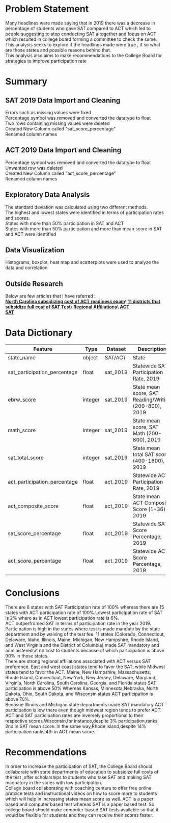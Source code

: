 # **Problem Statement**

Many headlines were made saying that in 2019 there was a decrease in percentage of students who gave SAT compared to ACT which led to people suggesting to stop conducting SAT altogether and focus on ACT which resulted in college board forming a committee to check the same.\
This analysis seeks to explore if the headlines made were true , if so what are those states and possible  reasons behind that.\
This analysis also aims  to make recommendations to the College Board for strategies to improve participation rate

# **Summary**

## SAT 2019 Data Import and Cleaning 
Errors such as missing values were fixed \
Percentage symbol was removed and converted the datatype to float \
Two rows containing missing values were deleted \
Created New Column called "sat_score_percentage" \
Renamed column names

## ACT 2019 Data Import and Cleaning

Percentage symbol was removed and converted the datatype to float \
Unwanted row was deleted \
Created New Column called "act_score_percentage" \
Renamed column names

## Exploratory Data Analysis

The standard deviation was calculated using two different methods. \
The highest and lowest states were identified in terms of participation rates and scores. \
States with more than 50% participation in SAT and ACT  
States with more than 50% participation and more than mean score in SAT and ACT were identified

## Data Visualization

Histograms, boxplot, heat map and scatterplots were used to analyze the data and correlation

## Outside Research

Below are few articles that I have referred :\
[**North Carolina subsidizing cost of ACT readiness exam**](https://www.dpi.nc.gov/news/press-releases/2019/09/24/north-carolina-widens-lead-nation-sat-exam![image.png](attachment:image.png))\
[**11 districts that subsidize full cost of SAT Test**](https://reports.collegeboard.org/archive/sat-suite-program-results/2019/benefits-sat-school-day#:~:text=In%202018%2D19%2C%2010%20states,than%20200%20school%20districts%20nationwide.![image-2.png](attachment:image-2.png)\))\
[**Regional Affiliations**](https://www.collegeraptor.com/getting-in/articles/act-sat/act-vs-sat-which-college-entrance-exam-is-more-popular/#:~:text=Short%20answer%3A%20there's%20no%20preference,BOTH%20the%20ACT%20and%20SAT.![image-3.png](attachment:image-3.png)\))\
[**ACT**](https://en.wikipedia.org/wiki/ACT_(test))\
[**SAT**](https://en.wikipedia.org/wiki/SAT)


# **Data Dictionary**

 Feature                      	| Type    	| Dataset  	| Description                                           	|
|------------------------------	|---------	|----------	|-------------------------------------------------------	|
| state_name                   	| object  	| SAT/ACT  	| State                                                 	|
  | sat_participation_percentage 	| float   	| sat_2019 	| Statewide SAT Participation Rate, 2019                	|
| ebrw_score                   	| integer 	| sat_2019 	| State mean score, SAT Reading/Writing (200-800), 2019 	|
| math_score                   	| integer 	| sat_2019 	| State mean score, SAT Math (200-800), 2019            	|
| sat_total_score              	| integer 	| sat_2019 	| State mean total SAT score (400-1600), 2019           	|
| act_participation_percentage 	| float   	| act_2019 	| Statewide ACT Participation Rate, 2019                	|
| act_composite_score          	| float   	| act_2019 	| State mean ACT Composite Score (1-36), 2019           	|
| sat_score_percentage         	| float   	| act_2019 	| Statewide SAT Score Percentage, 2019                  	|
| act_score_percentage         	| float   	| act_2019 	| Statewide ACT Score Percentage, 2019                  	|


# **Conclusions**

There are 8 states with SAT Participation rate of 100% whereas there are 15 states with ACT participation rate of 100%.Lowest participation rate of SAT is 2% where as in ACT lowest participation rate is 6%. \
ACT outperfromed SAT in terms of participation rate in the year 2019.\
Participation is high in the states where test is made mandate by the state department and by waiving of the test fee.
11 states (Colorado, Connecticut, Delaware, Idaho, Illinois, Maine, Michigan, New Hampshire, Rhode Island, and West Virginia and the District of Columbia) made SAT mandatory and administered at no cost to students because of which participation is above 90% in those states.\
There are strong regional affiliations associated with ACT versus SAT preference. East and west coast states tend to favor the SAT, while Midwest states  tend to favor the ACT.
Maine, New Hampshire, Massachusetts, Rhode Island, Connecticut, New York, New Jersey, Delaware, Maryland, Virginia, North Carolina, South Carolina, Georgia, and Florida states SAT participation is above 50% Whereas Kansas, Minnesota,Nebraska, North Dakota, Ohio, South Dakota, and Wisconsin states ACT participation is above 70%.\
Becasue Illinois and Michigan state departments made SAT mandatory ACT participation is low there even though midwest region tends to prefer ACT.\
ACT and SAT participation rates are inversely proportional to their respective scores.Wisconsin,for instance,despite 3% participation,ranks 2nd in SAT mean score. In the same way,Rhode Island,despite 14% participation ranks 4th in ACT mean score.

# **Recommendations**

In order to increase the participation of SAT, the College Board should collaborate with state departments of education to subsidize full costs of the test ,offer scholarships to students who take SAT and making SAT madnatory in the states with low participation.\
College board collaborating with coaching centers to offer free online pratcice tests and instructional videos on how to score more to students which will help in increasing states mean score as well.
ACT is a paper based and computer based test whereas SAT is a paper based test. So college board should make computer-based SAT tests available so that it would be flexible for students and they can receive their scores faster.








